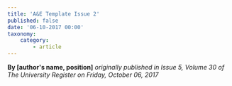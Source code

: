 ```yaml
---
title: 'A&E Template Issue 2'
published: false
date: '06-10-2017 00:00'
taxonomy:
    category:
        - article
---
```


**By [author's name, position]** _originally published in Issue 5, Volume 30 of The University Register on Friday, October 06, 2017_



